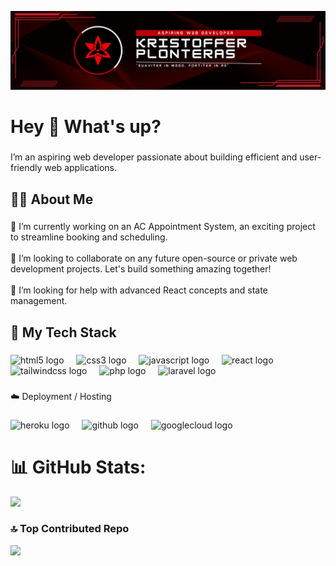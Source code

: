 ![GitHub Banner](banner2.png)
<h1 align="left">Hey 👋 What's up?</h1>

###

<p align="left">I’m an aspiring web developer passionate about building efficient and user-friendly web applications.</p>

###

<h2 align="left">👨‍💻 About Me</h2>

###

<p align="left">🔭 I’m currently working on an AC       Appointment System, an exciting project to streamline booking and scheduling.<br><br>👯 I’m looking to collaborate on any future open-source or private web development projects. Let's build something amazing together!<br><br>🤔 I’m looking for help with advanced React concepts and state management.</p>

###

<p align="left"></p>

###

<h2 align="left">🚀 My Tech Stack</h2>

###

<div align="left">
  <img src="https://cdn.jsdelivr.net/gh/devicons/devicon/icons/html5/html5-original.svg" height="40" alt="html5 logo"  />
  <img width="12" />
  <img src="https://cdn.jsdelivr.net/gh/devicons/devicon/icons/css3/css3-original.svg" height="40" alt="css3 logo"  />
  <img width="12" />
  <img src="https://cdn.jsdelivr.net/gh/devicons/devicon/icons/javascript/javascript-original.svg" height="40" alt="javascript logo"  />
  <img width="12" />
  <img src="https://cdn.jsdelivr.net/gh/devicons/devicon/icons/react/react-original.svg" height="40" alt="react logo"  />
  <img width="12" />
  <img src="https://cdn.jsdelivr.net/gh/devicons/devicon/icons/tailwindcss/tailwindcss-original-wordmark.svg" height="40" alt="tailwindcss logo"  />
  <img width="12" />
  <img src="https://cdn.jsdelivr.net/gh/devicons/devicon/icons/php/php-original.svg" height="40" alt="php logo"  />
  <img width="12" />
  <img src="https://cdn.jsdelivr.net/gh/devicons/devicon/icons/laravel/laravel-original.svg" height="40" alt="laravel logo"  />
</div>

###

<p align="left"></p>

###

<p align="left">☁️ Deployment / Hosting</p>

###

<div align="left">
  <img src="https://cdn.jsdelivr.net/gh/devicons/devicon/icons/heroku/heroku-original.svg" height="40" alt="heroku logo"  />
  <img width="12" />
  <img src="https://cdn.jsdelivr.net/gh/devicons/devicon/icons/github/github-original.svg" height="40" alt="github logo"  />
  <img width="12" />
  <img src="https://cdn.jsdelivr.net/gh/devicons/devicon/icons/googlecloud/googlecloud-original.svg" height="40" alt="googlecloud logo"  />
</div>

###

# 📊 GitHub Stats:
![](https://github-readme-stats.vercel.app/api?username=Plonteras191&theme=dark&hide_border=false&include_all_commits=false&count_private=false)<br/>

### 🔝 Top Contributed Repo
![](https://github-contributor-stats.vercel.app/api?username=Plonteras191&limit=5&theme=dark&combine_all_yearly_contributions=true)

